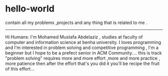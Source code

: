 # hello-world
contain all my problems ,projects and any thing that is related to me .

******************************************************************************************************************************

Hi Humans:
I'm Mohamed Mustafa Abdelaziz , studies at faculty of computer and information science at benha university.
I loves programming and I'm interested in problem solving and competitive programming , I'm a beginner but I hope to be a prefect senior in ACM Community.... 
this is track "problem solving" requires more and more effort ,more and more practice , more patience then after the effort that's you did it you'll be recipe the fruit of this effort... 
